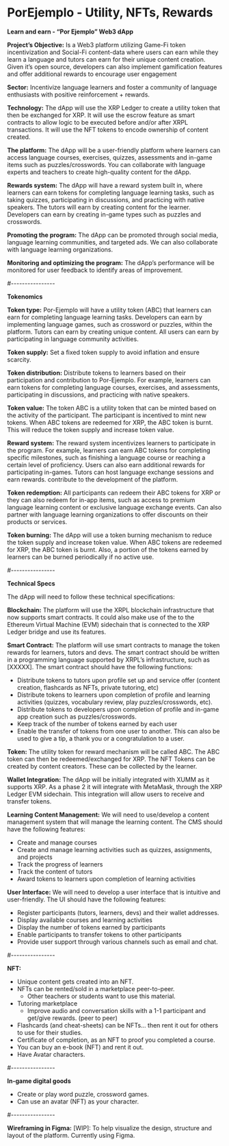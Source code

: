 # PorEjemplo - Utility, NFTs, Rewards

**Learn and earn - “Por Ejemplo” Web3 dApp**

**Project’s Objective:** Is a Web3 platform utilizing Game-Fi token incentivization and Social-Fi content-data where users can earn while they learn a language and tutors can earn for their unique content creation. Given it’s open source, developers can also implement gamification features and offer additional rewards to encourage user engagement

**Sector:** Incentivize language learners and foster a community of language enthusiasts with positive reinforcement + rewards.

**Technology:** The dApp will use the XRP Ledger to create a utility token that then be exchanged for XRP. It will use the escrow feature as smart contracts to allow logic to be executed before and/or after XRPL transactions. It will use the NFT tokens to encode ownership of content created.

**The platform:** The dApp will be a user-friendly platform where learners can access language courses, exercises, quizzes, assessments and in-game items such as puzzles/crosswords. You can collaborate with language experts and teachers to create high-quality content for the dApp.

**Rewards system:** The dApp will have a reward system built in, where learners can earn tokens for completing language learning tasks, such as taking quizzes, participating in discussions, and practicing with native speakers. The tutors will earn by creating content for the learner. Developers can earn by creating in-game types such as puzzles and crosswords.

**Promoting the program:** The dApp can be promoted through social media, language learning communities, and targeted ads. We can also collaborate with language learning organizations.

**Monitoring and optimizing the program:** The dApp’s performance will be monitored for user feedback to identify areas of improvement. 


#----------------

**Tokenomics**

**Token type:** Por-Ejemplo will have a utility token (ABC) that learners can earn for completing language learning tasks. Developers can earn by implementing language games, such as crossword or puzzles, within the platform. Tutors can earn by creating unique content. All users can earn by participating in language community activities.

**Token supply:** Set a fixed token supply to avoid inflation and ensure scarcity.

**Token distribution:** Distribute tokens to learners based on their participation and contribution to Por-Ejemplo. For example, learners can earn tokens for completing language courses, exercises, and assessments, participating in discussions, and practicing with native speakers.

**Token value:** The token ABC is a utility token that can be minted based on the activity of the participant. The participant is incentived to mint new tokens. When ABC tokens are redeemed for XRP, the ABC token is burnt. This will reduce the token supply and increase token value.

**Reward system:** The reward system incentivizes learners to participate in the program. For example, learners can earn ABC tokens for completing specific milestones, such as finishing a language course or reaching a certain level of proficiency. Users can also earn additional rewards for participating in-games. Tutors can host language exchange sessions and earn rewards. contribute to the development of the platform.

**Token redemption:** All participants can redeem their ABC tokens for XRP or they can also redeem for in-app items, such as access to premium language learning content or exclusive language exchange events. Can also partner with language learning organizations to offer discounts on their products or services.

**Token burning:** The dApp will use a token burning mechanism to reduce the token supply and increase token value. When ABC tokens are redeemed for XRP, the ABC token is burnt. Also, a portion of the tokens earned by learners can be burned periodically if no active use.


#----------------

**Technical Specs**

The dApp will need to follow these technical specifications:

**Blockchain:** The platform will use the XRPL blockchain infrastructure that now supports smart contracts. It could also make use of the to the Ethereum Virtual Machine (EVM) sidechain that is connected to the XRP Ledger bridge and use its features.

**Smart Contract:** The platform will use smart contracts to manage the token rewards for learners, tutors and devs. The smart contract should be written in a programming language supported by XRPL’s infrastructure, such as [XXXXX]. 
The smart contract should have the following functions:
- Distribute tokens to tutors upon profile set up and service offer (content creation, flashcards as NFTs, private tutoring, etc)  
- Distribute tokens to learners upon completion of profile and learning activities (quizzes, vocabulary review, play puzzles/crosswords, etc).
- Distribute tokens to developers  upon completion of profile and in-game app creation such as puzzles/crosswords.
- Keep track of the number of tokens earned by each user
- Enable the transfer of tokens from one user to another. This can also be used to give a tip, a thank you or a congratulation to a user. 

**Token:** The utility token for reward mechanism will be called ABC. The ABC token can then be redeemed/exchanged for XRP. The NFT Tokens can be created by content creators. These can be collected by the learner.  

**Wallet Integration:** The dApp will be initially integrated with XUMM as it supports XRP. As a phase 2 it will integrate with MetaMask, through the XRP Ledger EVM sidechain. This integration will allow users to receive and transfer tokens.

**Learning Content Management:** We will need to use/develop a content management system that will manage the learning content. The CMS should have the following features:
- Create and manage courses
- Create and manage learning activities such as quizzes, assignments, and projects
- Track the progress of learners
- Track the content of tutors
- Award tokens to learners upon completion of learning activities

**User Interface:** We will need to develop a user interface that is intuitive and user-friendly. 
The UI should have the following features:
- Register participants (tutors, learners, devs) and their wallet addresses.
- Display available courses and learning activities
- Display the number of tokens earned by participants
- Enable participants to transfer tokens to other participants
- Provide user support through various channels such as email and chat.


#----------------

**NFT:**

- Unique content gets created into an NFT.
- NFTs can be rented/sold in a marketplace peer-to-peer.
     - Other teachers or students want to use this material. 
- Tutoring marketplace
     - Improve audio and conversation skills with a 1-1 participant and get/give rewards. (peer to peer)
- Flashcards (and cheat-sheets) can be NFTs… then rent it out for others to use for their studies.
- Certificate of completion, as an NFT to proof you completed a course. 
- You can buy an e-book (NFT) and rent it out.
- Have Avatar characters.


#----------------

**In-game digital goods**

- Create or play word puzzle, crossword games.
- Can use an avatar (NFT) as your character.


#----------------

**Wireframing in Figma:** [WIP]:
To help visualize the design, structure and layout of the platform. Currently using Figma. 
